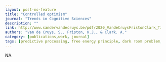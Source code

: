 ```yaml
---
layout: post-no-feature
title: "Controlled optimism"
journal: "Trends in Cognitive Sciences"
description: ""
link: http://www.sandervandecruys.be/pdf/2020_VandeCruysFristonClark_TiCS.pdf
authors: "Van de Cruys, S., Friston, K.J., & Clark, A."
category: [publications,work, journal]
tags: [predictive processing, free energy principle, dark room problem, desires, goals, optimism]
---
```

NA
